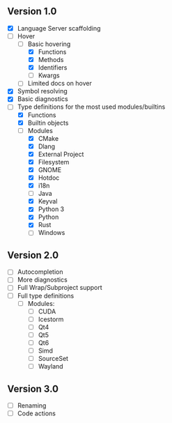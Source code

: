 ## Version 1.0
- [x] Language Server scaffolding
- [ ] Hover
  - [ ] Basic hovering
    - [x] Functions
    - [x] Methods
    - [x] Identifiers
    - [ ] Kwargs
  - [ ] Limited docs on hover
- [x] Symbol resolving
- [x] Basic diagnostics
- [ ] Type definitions for the most used modules/builtins
  - [x] Functions
  - [x] Builtin objects
  - [ ] Modules
    - [x] CMake
    - [x] Dlang
    - [x] External Project
    - [x] Filesystem
    - [x] GNOME
    - [x] Hotdoc
    - [x] i18n
    - [ ] Java
    - [x] Keyval
    - [x] Python 3
    - [x] Python
    - [x] Rust
    - [ ] Windows
## Version 2.0
- [ ] Autocompletion
- [ ] More diagnostics
- [ ] Full Wrap/Subproject support
- [ ] Full type definitions
    - [ ] Modules:
      - [ ] CUDA
      - [ ] Icestorm
      - [ ] Qt4
      - [ ] Qt5
      - [ ] Qt6
      - [ ] Simd
      - [ ] SourceSet
      - [ ] Wayland
## Version 3.0
- [ ] Renaming
- [ ] Code actions
